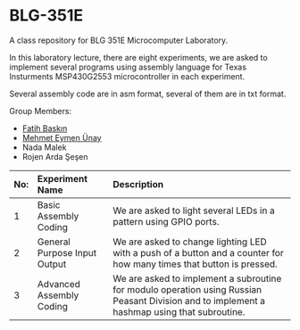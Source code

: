 # BLG-351E
A class repository for BLG 351E Microcomputer Laboratory.

In this laboratory lecture, there are eight experiments, we are asked to implement several programs using assembly language for Texas Insturments MSP430G2553 microcontroller in each experiment.

Several assembly code are in asm format, several of them are in txt format.

Group Members:
- [Fatih Baskın](https://github.com/fthbaskin)
- [Mehmet Eymen Ünay](https://github.com/Eymay)
- Nada Malek
- Rojen Arda Şeşen

| No: | Experiment Name | Description |
| --- | :-------------- | :---------- |
| 1 | Basic Assembly Coding        | We are asked to light several LEDs in a pattern using GPIO ports. |
| 2 | General Purpose Input Output | We are asked to change lighting LED with a push of a button and a counter for how many times that button is pressed. |
| 3 | Advanced Assembly Coding     | We are asked to implement a subroutine for modulo operation using Russian Peasant Division and to implement a hashmap using that subroutine. |
